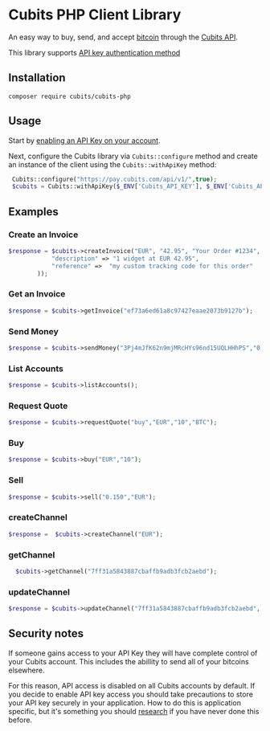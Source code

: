 # Cubits PHP Client Library

An easy way to buy, send, and accept [bitcoin](http://en.wikipedia.org/wiki/Bitcoin) through the [Cubits API](https://cubits.com/help).

This library supports  [API key authentication method](https://cubits.com/help)

## Installation

```
composer require cubits/cubits-php
```

## Usage

Start by [enabling an API Key on your account](https://cubits.com/merchant#integration_tools).


Next, configure the Cubits library via `Cubits::configure` method and create an instance of the client using the `Cubits::withApiKey` method:

```php
 Cubits::configure("https://pay.cubits.com/api/v1/",true);
 $cubits = Cubits::withApiKey($_ENV['Cubits_API_KEY'], $_ENV['Cubits_API_SECRET'])
```

## Examples


### Create an Invoice

```php
$response = $cubits->createInvoice("EUR", "42.95", "Your Order #1234", array(
            "description" => "1 widget at EUR 42.95",
            "reference" =>  "my custom tracking code for this order"
        ));
```

### Get an Invoice

```php
$response = $cubits->getInvoice("ef73a6ed61a8c97427eaae2073b9127b");
```

### Send Money

```php
$response = $cubits->sendMoney("3Pj4mJfK62n9mjMRcHYs96nd15UQLHHhPS","0.25120521");
```

### List Accounts

```php
$response = $cubits->listAccounts();
```

### Request Quote

```php
$response = $cubits->requestQuote("buy","EUR","10","BTC");
```
### Buy

```php
$response = $cubits->buy("EUR","10");
```

### Sell

```php
$response = $cubits->sell("0.150","EUR");
```

### createChannel
```php
$response =  $cubits->createChannel("EUR");
```

### getChannel
```php
  $cubits->getChannel("7ff31a5843887cbaffb9adb3fcb2aebd");
```

### updateChannel
```php
$response = $cubits->updateChannel("7ff31a5843887cbaffb9adb3fcb2aebd", "EUR", "Alpaca underwear");
```

## Security notes

If someone gains access to your API Key they will have complete control of your Cubits account.  This includes the abillity to send all of your bitcoins elsewhere.

For this reason, API access is disabled on all Cubits accounts by default.  If you decide to enable API key access you should take precautions to store your API key securely in your application.  How to do this is application specific, but it's something you should [research](http://programmers.stackexchange.com/questions/65601/is-it-smart-to-store-application-keys-ids-etc-directly-inside-an-application) if you have never done this before.
